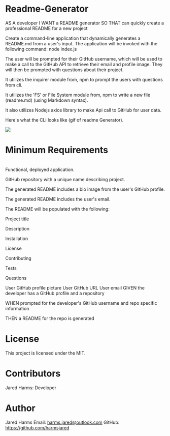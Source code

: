 # Readme-Generator

AS A developer
I WANT a README generator
SO THAT can quickly create a professional README for a new project
<br>

Create a command-line application that dynamically generates a README.md from a user's input. The application will be invoked with the following command:
node index.js

The user will be prompted for their GitHub username, which will be used to make a call to the GitHub API to retrieve their email and profile image. They will then be prompted with questions about their project.

It utilizes the inquirer module from, npm to prompt the users with questions from cli.

It utilizes the 'FS' or File System module from, npm to write a new file (readme.md) (using Markdown syntax).

It also utilizes Nodejs axios library to make Api call to GitHub for user data.

Here's what the CLi looks like (gif of readme Generator).

![](ReadMe.gif)
<br>

# Minimum Requirements
<br>
Functional, deployed application.

GitHub repository with a unique name describing project.

The generated README includes a bio image from the user's GitHub profile.

The generated README includes the user's email.

The README will be populated with the following:

Project title

Description

Installation

License

Contributing

Tests

Questions

User GitHub profile picture
User GitHub URL
User email
GIVEN the developer has a GitHub profile and a repository

WHEN prompted for the developer's GitHub username and repo specific information

THEN a README for the repo is generated
<br>

# License
This project is licensed under the MIT. 
<br>

# Contributors
Jared Harms: Developer
<br>

# Author
Jared Harms
Email: harms.jared@outlook.com
GitHub: https://github.com/harmsjared